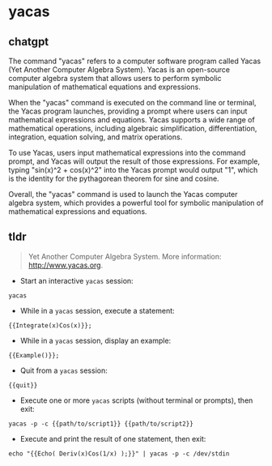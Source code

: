 # yacas 
## chatgpt 
The command "yacas" refers to a computer software program called Yacas (Yet Another Computer Algebra System). Yacas is an open-source computer algebra system that allows users to perform symbolic manipulation of mathematical equations and expressions. 

When the "yacas" command is executed on the command line or terminal, the Yacas program launches, providing a prompt where users can input mathematical expressions and equations. Yacas supports a wide range of mathematical operations, including algebraic simplification, differentiation, integration, equation solving, and matrix operations.

To use Yacas, users input mathematical expressions into the command prompt, and Yacas will output the result of those expressions. For example, typing "sin(x)^2 + cos(x)^2" into the Yacas prompt would output "1", which is the identity for the pythagorean theorem for sine and cosine.

Overall, the "yacas" command is used to launch the Yacas computer algebra system, which provides a powerful tool for symbolic manipulation of mathematical expressions and equations. 

## tldr 
 
> Yet Another Computer Algebra System.
> More information: <http://www.yacas.org>.

- Start an interactive `yacas` session:

`yacas`

- While in a `yacas` session, execute a statement:

`{{Integrate(x)Cos(x)}};`

- While in a `yacas` session, display an example:

`{{Example()}};`

- Quit from a `yacas` session:

`{{quit}}`

- Execute one or more `yacas` scripts (without terminal or prompts), then exit:

`yacas -p -c {{path/to/script1}} {{path/to/script2}}`

- Execute and print the result of one statement, then exit:

`echo "{{Echo( Deriv(x)Cos(1/x) );}}" | yacas -p -c /dev/stdin`
